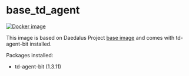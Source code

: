 # base_td_agent

[![Docker image](https://img.shields.io/badge/docker-latest-blue.svg)](https://hub.docker.com/r/daedalusproject/td_agent)

This image is based on Daedalus Project [base image](/base) and comes with td-agent-bit installed.

Packages installed:

 * td-agent-bit (1.3.11)
